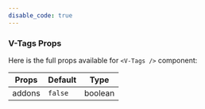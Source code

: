 ```yaml
---
disable_code: true
---
```


### V-Tags Props

Here is the full props available for `<V-Tags />` component:

| Props  | Default                                 | Type    |
| ------ | --------------------------------------- | ------- |
| addons | <span class="is-boolean">`false`</span> | boolean |
